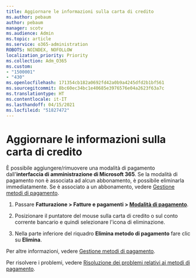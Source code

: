 ```yaml
---
title: Aggiornare le informazioni sulla carta di credito
ms.author: pebaum
author: pebaum
manager: scotv
ms.audience: Admin
ms.topic: article
ms.service: o365-administration
ROBOTS: NOINDEX, NOFOLLOW
localization_priority: Priority
ms.collection: Adm_O365
ms.custom:
- "1500001"
- "430"
ms.openlocfilehash: 171354cb182a0692fd42a0b9a4245dfd2b1bf561
ms.sourcegitcommit: 8bc60ec34bc1e40685e3976576e04a2623f63a7c
ms.translationtype: HT
ms.contentlocale: it-IT
ms.lasthandoff: 04/15/2021
ms.locfileid: "51827472"
---
```

# <a name="update-my-credit-card-information"></a>Aggiornare le informazioni sulla carta di credito

È possibile aggiungere/rimuovere una modalità di pagamento dall'**interfaccia di amministrazione di Microsoft 365**. Se la modalità di pagamento non è associata ad alcun abbonamento, è possibile eliminarla immediatamente. Se è associato a un abbonamento, vedere [Gestione metodi di pagamento](https://docs.microsoft.com/microsoft-365/commerce/billing-and-payments/manage-payment-methods).

1. Passare **Fatturazione > Fatture e pagamenti > [Modalità di pagamento](https://go.microsoft.com/fwlink/p/?linkid=2018806)**.

2. Posizionare il puntatore del mouse sulla carta di credito o sul conto corrente bancario e quindi selezionare l'icona di eliminazione.

3. Nella parte inferiore del riquadro **Elimina metodo di pagamento** fare clic su **Elimina**.

Per altre informazioni, vedere [Gestione metodi di pagamento](https://docs.microsoft.com/microsoft-365/commerce/billing-and-payments/manage-payment-methods).

Per risolvere i problemi, vedere [Risoluzione dei problemi relativi ai metodi di pagamento](https://docs.microsoft.com/microsoft-365/commerce/billing-and-payments/manage-payment-methods#troubleshoot-payment-methods).
